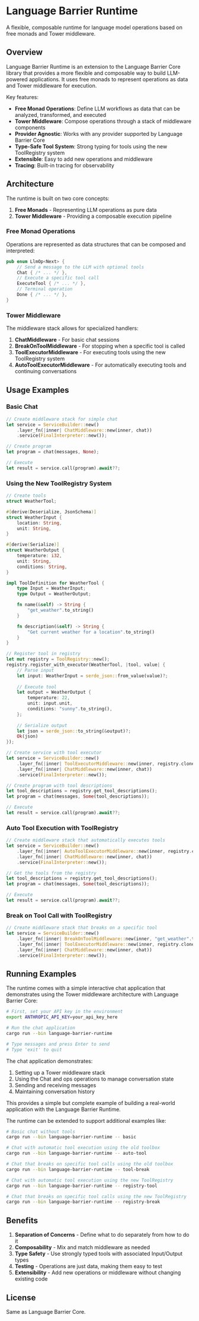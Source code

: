 # Language Barrier Runtime

A flexible, composable runtime for language model operations based on free monads and Tower middleware.

## Overview

Language Barrier Runtime is an extension to the Language Barrier Core library that provides a more flexible and composable way to build LLM-powered applications. It uses free monads to represent operations as data and Tower middleware for execution.

Key features:

- **Free Monad Operations**: Define LLM workflows as data that can be analyzed, transformed, and executed
- **Tower Middleware**: Compose operations through a stack of middleware components
- **Provider Agnostic**: Works with any provider supported by Language Barrier Core
- **Type-Safe Tool System**: Strong typing for tools using the new ToolRegistry system
- **Extensible**: Easy to add new operations and middleware
- **Tracing**: Built-in tracing for observability

## Architecture

The runtime is built on two core concepts:
1. **Free Monads** - Representing LLM operations as pure data
2. **Tower Middleware** - Providing a composable execution pipeline

### Free Monad Operations

Operations are represented as data structures that can be composed and interpreted:

```rust
pub enum LlmOp<Next> {
    // Send a message to the LLM with optional tools
    Chat { /* ... */ },
    // Execute a specific tool call
    ExecuteTool { /* ... */ },
    // Terminal operation
    Done { /* ... */ },
}
```

### Tower Middleware

The middleware stack allows for specialized handlers:

1. **ChatMiddleware** - For basic chat sessions
2. **BreakOnToolMiddleware** - For stopping when a specific tool is called
3. **ToolExecutorMiddleware** - For executing tools using the new ToolRegistry system
4. **AutoToolExecutorMiddleware** - For automatically executing tools and continuing conversations

## Usage Examples

### Basic Chat

```rust
// Create middleware stack for simple chat
let service = ServiceBuilder::new()
    .layer_fn(|inner| ChatMiddleware::new(inner, chat))
    .service(FinalInterpreter::new());

// Create program
let program = chat(messages, None);

// Execute
let result = service.call(program).await??;
```

### Using the New ToolRegistry System

```rust
// Create tools
struct WeatherTool;

#[derive(Deserialize, JsonSchema)]
struct WeatherInput {
    location: String,
    unit: String,
}

#[derive(Serialize)]
struct WeatherOutput {
    temperature: i32,
    unit: String,
    conditions: String,
}

impl ToolDefinition for WeatherTool {
    type Input = WeatherInput;
    type Output = WeatherOutput;

    fn name(&self) -> String {
        "get_weather".to_string()
    }

    fn description(&self) -> String {
        "Get current weather for a location".to_string()
    }
}

// Register tool in registry
let mut registry = ToolRegistry::new();
registry.register_with_executor(WeatherTool, |tool, value| {
    // Parse input
    let input: WeatherInput = serde_json::from_value(value)?;
    
    // Execute tool
    let output = WeatherOutput {
        temperature: 22,
        unit: input.unit,
        conditions: "sunny".to_string(),
    };
    
    // Serialize output
    let json = serde_json::to_string(&output)?;
    Ok(json)
});

// Create service with tool executor
let service = ServiceBuilder::new()
    .layer_fn(|inner| ToolExecutorMiddleware::new(inner, registry.clone()))
    .layer_fn(|inner| ChatMiddleware::new(inner, chat))
    .service(FinalInterpreter::new());

// Create program with tool descriptions
let tool_descriptions = registry.get_tool_descriptions();
let program = chat(messages, Some(tool_descriptions));

// Execute
let result = service.call(program).await??;
```

### Auto Tool Execution with ToolRegistry

```rust
// Create middleware stack that automatically executes tools
let service = ServiceBuilder::new()
    .layer_fn(|inner| AutoToolExecutorMiddleware::new(inner, registry.clone()))
    .layer_fn(|inner| ChatMiddleware::new(inner, chat))
    .service(FinalInterpreter::new());

// Get the tools from the registry
let tool_descriptions = registry.get_tool_descriptions();
let program = chat(messages, Some(tool_descriptions));

// Execute
let result = service.call(program).await??;
```

### Break on Tool Call with ToolRegistry

```rust
// Create middleware stack that breaks on a specific tool
let service = ServiceBuilder::new()
    .layer_fn(|inner| BreakOnToolMiddleware::new(inner, "get_weather".to_string()))
    .layer_fn(|inner| ToolExecutorMiddleware::new(inner, registry.clone()))
    .layer_fn(|inner| ChatMiddleware::new(inner, chat))
    .service(FinalInterpreter::new());
```

## Running Examples

The runtime comes with a simple interactive chat application that demonstrates using the Tower middleware architecture with Language Barrier Core:

```bash
# First, set your API key in the environment
export ANTHROPIC_API_KEY=your_api_key_here

# Run the chat application
cargo run --bin language-barrier-runtime

# Type messages and press Enter to send
# Type 'exit' to quit
```

The chat application demonstrates:
1. Setting up a Tower middleware stack
2. Using the Chat and ops operations to manage conversation state
3. Sending and receiving messages
4. Maintaining conversation history

This provides a simple but complete example of building a real-world application with the Language Barrier Runtime.

The runtime can be extended to support additional examples like:

```bash
# Basic chat without tools
cargo run --bin language-barrier-runtime -- basic

# Chat with automatic tool execution using the old toolbox
cargo run --bin language-barrier-runtime -- auto-tool

# Chat that breaks on specific tool calls using the old toolbox
cargo run --bin language-barrier-runtime -- tool-break

# Chat with automatic tool execution using the new ToolRegistry
cargo run --bin language-barrier-runtime -- registry-tool

# Chat that breaks on specific tool calls using the new ToolRegistry
cargo run --bin language-barrier-runtime -- registry-break
```

## Benefits

1. **Separation of Concerns** - Define what to do separately from how to do it
2. **Composability** - Mix and match middleware as needed
3. **Type Safety** - Use strongly typed tools with associated Input/Output types
4. **Testing** - Operations are just data, making them easy to test
5. **Extensibility** - Add new operations or middleware without changing existing code

## License

Same as Language Barrier Core.